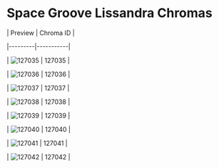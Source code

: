 # Space Groove Lissandra Chromas


| Preview | Chroma ID |

|---------|-----------|

| ![127035](https://raw.communitydragon.org/latest/plugins/rcp-be-lol-game-data/global/default/v1/champion-chroma-images/127/127035.png) | 127035 |

| ![127036](https://raw.communitydragon.org/latest/plugins/rcp-be-lol-game-data/global/default/v1/champion-chroma-images/127/127036.png) | 127036 |

| ![127037](https://raw.communitydragon.org/latest/plugins/rcp-be-lol-game-data/global/default/v1/champion-chroma-images/127/127037.png) | 127037 |

| ![127038](https://raw.communitydragon.org/latest/plugins/rcp-be-lol-game-data/global/default/v1/champion-chroma-images/127/127038.png) | 127038 |

| ![127039](https://raw.communitydragon.org/latest/plugins/rcp-be-lol-game-data/global/default/v1/champion-chroma-images/127/127039.png) | 127039 |

| ![127040](https://raw.communitydragon.org/latest/plugins/rcp-be-lol-game-data/global/default/v1/champion-chroma-images/127/127040.png) | 127040 |

| ![127041](https://raw.communitydragon.org/latest/plugins/rcp-be-lol-game-data/global/default/v1/champion-chroma-images/127/127041.png) | 127041 |

| ![127042](https://raw.communitydragon.org/latest/plugins/rcp-be-lol-game-data/global/default/v1/champion-chroma-images/127/127042.png) | 127042 |